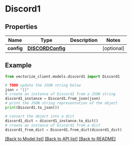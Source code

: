 # Discord1


## Properties

Name | Type | Description | Notes
------------ | ------------- | ------------- | -------------
**config** | [**DISCORDConfig**](DISCORDConfig.md) |  | [optional] 

## Example

```python
from vectorize_client.models.discord1 import Discord1

# TODO update the JSON string below
json = "{}"
# create an instance of Discord1 from a JSON string
discord1_instance = Discord1.from_json(json)
# print the JSON string representation of the object
print(Discord1.to_json())

# convert the object into a dict
discord1_dict = discord1_instance.to_dict()
# create an instance of Discord1 from a dict
discord1_from_dict = Discord1.from_dict(discord1_dict)
```
[[Back to Model list]](../README.md#documentation-for-models) [[Back to API list]](../README.md#documentation-for-api-endpoints) [[Back to README]](../README.md)


